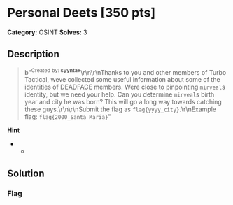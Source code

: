 # Personal Deets [350 pts]

**Category:** OSINT
**Solves:** 3

## Description
>b"<sup>Created by: <b>syyntax</b></sup>\r\n\r\nThanks to you and other members of Turbo Tactical, weve collected some useful information about some of the identities of DEADFACE members. Were close to pinpointing `mirveal`s identity, but we need your help. Can you determine `mirveal`s birth year and city he was born? This will go a long way towards catching these guys.\r\n\r\nSubmit the flag as `flag{yyyy_city}`.\r\nExample flag: `flag{2000_Santa Maria}`"

**Hint**
* -

## Solution

### Flag

